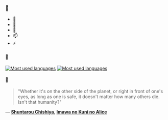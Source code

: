 ### 👋

- 🔭
- 🌱
- 💬
- 📫
- ⚡

#### 🧏

[![Most used languages](https://github-readme-stats-aynah.vercel.app/api/top-langs/?username=aynh&theme=solarized-dark&langs_count=6&layout=compact&hide_title=true)](https://github.com/anuraghazra/github-readme-stats#gh-dark-mode-only)
[![Most used languages](https://github-readme-stats-aynah.vercel.app/api/top-langs/?username=aynh&theme=solarized-light&langs_count=6&layout=compact&hide_title=true)](https://github.com/anuraghazra/github-readme-stats#gh-light-mode-only)

#### 💬

> "Whether it's on the other side of the planet, or right in front of one's eyes, as long as one is safe, it doesn't matter how many others die. Isn't that humanity?"

&mdash; [**Shuntarou Chishiya**](https://myanimelist.net/character.php?q=Shuntarou%20Chishiya&cat=character), [**Imawa no Kuni no Alice**](https://myanimelist.net/search/all?q=Imawa%20no%20Kuni%20no%20Alice&cat=all)
